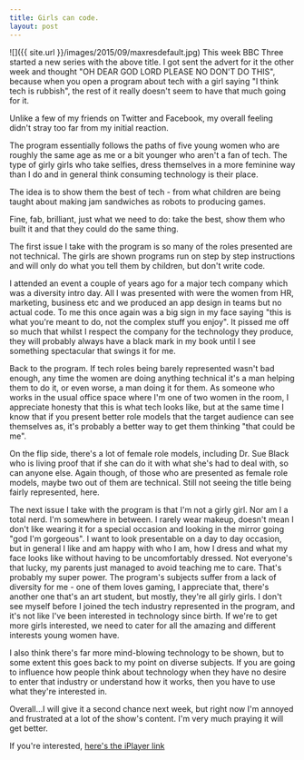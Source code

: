 ```yaml
---
title: Girls can code.
layout: post
---
```

![]({{ site.url }}/images/2015/09/maxresdefault.jpg)
This week BBC Three started a new series with the above title. I got sent the advert for it the other week and thought "OH DEAR GOD LORD PLEASE NO DON'T DO THIS", because when you open a program about tech with a girl saying "I think tech is rubbish", the rest of it really doesn't seem to have that much going for it.

Unlike a few of my friends on Twitter and Facebook, my overall feeling didn't stray too far from my initial reaction.

The program essentially follows the paths of five young women who are roughly the same age as me or a bit younger who aren't a fan of tech. The type of girly girls who take selfies, dress themselves in a more feminine way than I do and in general think consuming technology is their place.

The idea is to show them the best of tech - from what children are being taught about making jam sandwiches as robots to producing games.

Fine, fab, brilliant, just what we need to do: take the best, show them who built it and that they could do the same thing.

The first issue I take with the program is so many of the roles presented are not technical. The girls are shown programs run on step by step instructions and will only do what you tell them by children, but don't write code. 

I attended an event a couple of years ago for a major tech company which was a diversity intro day. All I was presented with were the women from HR, marketing, business etc and we produced an app design in teams but no actual code. To me this once again was a big sign in my face saying "this is what you're meant to do, not the complex stuff you enjoy". It pissed me off so much that whilst I respect the company for the technology they produce, they will probably always have a black mark in my book until I see something spectacular that swings it for me.

Back to the program. If tech roles being barely represented wasn't bad enough, any time the women are doing anything technical it's a man helping them to do it, or even worse, a man doing it for them. As someone who works in the usual office space where I'm one of two women in the room, I appreciate honesty that this is what tech looks like, but at the same time I know that if you present better role models that the target audience can see themselves as, it's probably a better way to get them thinking "that could be me".

On the flip side, there's a lot of female role models, including Dr. Sue Black who is living proof that if she can do it with what she's had to deal with, so can anyone else. Again though, of those who are presented as female role models, maybe two out of them are technical. Still not seeing the title being fairly represented, here.

The next issue I take with the program is that I'm not a girly girl. Nor am I a total nerd. I'm somewhere in between. I rarely wear makeup, doesn't mean I don't like wearing it for a special occasion and looking in the mirror going "god I'm gorgeous". I want to look presentable on a day to day occasion, but in general I like and am happy with who I am, how I dress and what my face looks like without having to be uncomfortably dressed. Not everyone's that lucky, my parents just managed to avoid teaching me to care. That's probably my super power.
The program's subjects suffer from a lack of diversity for me - one of them loves gaming, I appreciate that, there's another one that's an art student, but mostly, they're all girly girls. I don't see myself before I joined the tech industry represented in the program, and it's not like I've been interested in technology since birth. If we're to get more girls interested, we need to cater for all the amazing and different interests young women have.

I also think there's far more mind-blowing technology to be shown, but to some extent this goes back to my point on diverse subjects. If you are going to influence how people think about technology when they have no desire to enter that industry or understand how it works, then you have to use what they're interested in.

Overall...I will give it a second chance next week, but right now I'm annoyed and frustrated at a lot of the show's content. I'm very much praying it will get better.

If you're interested, [here's the iPlayer link](http://www.bbc.co.uk/iplayer/episode/b06ccksx/girls-can-code-episode-1)